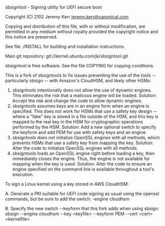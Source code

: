 sbsigntool - Signing utility for UEFI secure boot

  Copyright (C) 2102 Jeremy Kerr <jeremy.kerr@canonical.com>

  Copying and distribution of this file, with or without modification,
  are permitted in any medium without royalty provided the copyright
  notice and this notice are preserved.

See file ./INSTALL for building and installation instructions.

Main git repository:
  git://kernel.ubuntu.com/jk/sbsigntool.git

sbsigntool is free software.  See the file COPYING for copying conditions.


This is a fork of sbsigntools to fix issues preventing the use of the tools -- particularly sbsign -- with Amazon's CloudHSM, and likely other HSMs:

1. sbsigntools intentionally does not allow the use of dynamic engines. This eliminates the risk that a malicous engine will be loaded. Solution: Accept the risk and change the code to allow dynamic engines.
2. sbsigntools assumes keys are in an engine form when an engine is specified. This does not work for HSMs that use a safety key design -- where a "fake" key is stored in a file outside of the HSM, and this key is mapped to the real key in the HSM for cryptographic operations performed by the HSM. Solution: Add a new optional switch to specify the keyform and add PEM for use with safety keys and an engine.
3. sbsigntools does not initialize OpenSSL engines with all methods, which prevents HSMs that use a safety key from mapping the key. Solution: Alter the code to initialize OpenSSL engines with all methods. 
4. sbsigntools loads an OpenSSL engine right before loading a key, then immediately closes the engine. Thus, the engine is not available for mapping when the key is used. Solution: Alter the code to ensure an engine specified on the command line is available throughout a tool's execution.

To sign a Linux kernel using a key stored in AWS CloudHSM:

A. Generate a PKI suitable for UEFI code signing as usual using the openssl commands, but be sure to add the switch: -engine cloudhsm

B. Specify the new switch --keyform that this fork adds when using sbsign: sbsign --engine cloudhsm --key \<keyfile\> --keyform PEM --cert \<cert\> \<kernelfile\>

